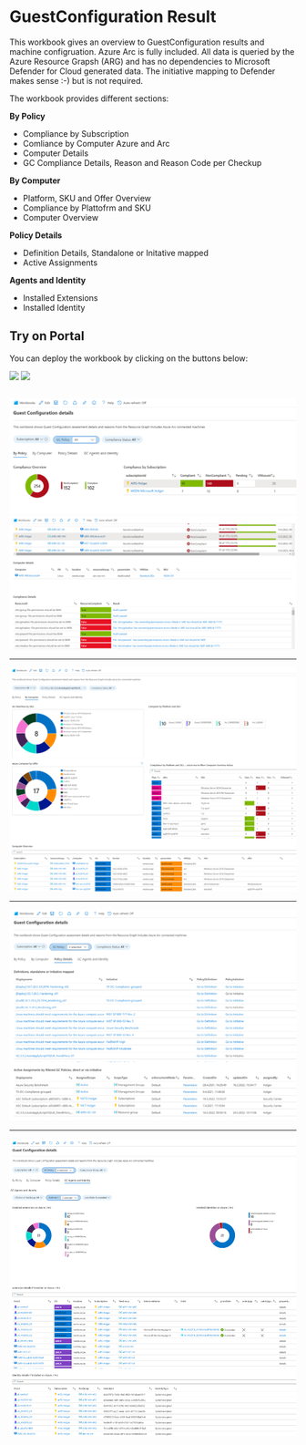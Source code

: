 # GuestConfiguration Result

This workbook gives an overview to GuestConfiguration results and machine configruation. Azure Arc is fully included.
All data is queried by the Azure Resource Grapsh (ARG) and has no dependencies to Microsoft Defender for Cloud generated data. The initiative mapping to Defender makes sense :-) but is not required.

The workbook provides different sections:

**By Policy**
*	Compliance by Subscription
*	Comliance by Computer Azure and Arc
*	Computer Details
*	GC Compliance Details, Reason and Reason Code per Checkup 

**By Computer**
* Platform, SKU and Offer Overview
* Compliance by Plattofrm and SKU
* Computer Overview

**Policy Details**
* Definition Details, Standalone or Initative mapped
* Active Assignments

**Agents and Identity**
* Installed Extensions
* Installed Identity

## Try on Portal
You can deploy the workbook by clicking on the buttons below:

<a href="https://portal.azure.com/#create/Microsoft.Template/uri/https%3A%2F%2Fraw.githubusercontent.com%2FAzure%2FAzure-Security-Center%2Fmaster%2FWorkbooks%2FASC%20Recommendations%20Graph%2FarmTemplate.json" target="_blank"><img src="https://aka.ms/deploytoazurebutton"/></a>
<a href="https://portal.azure.us/#create/Microsoft.Template/uri/https%3A%2F%2Fraw.githubusercontent.com%2FAzure%2FAzure-Security-Center%2Fmaster%2FWorkbooks%2FASC%20Recommendations%20Graph%2FarmTemplate.json" target="_blank"><img src="https://aka.ms/deploytoazuregovbutton"/></a>

##
![GC Policy Overview](./gc_overview.png)
![GC Policy Reasons](./gc_reasons.png)

** **
![Computer](./computerdetails.png)

** **
![GC Policy Assignments](./policy_assingment.png)

** **
![Extensions and Identites](./agent_identity.png)

